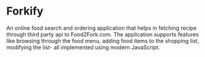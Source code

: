 # Forkify
An online food search and ordering application that helps in fetching recipe through third party api to Food2Fork.com. The application supports features like browsing through the food menu, adding food items to the shopping list, modifying the list- all implemented using modern JavaScript.
